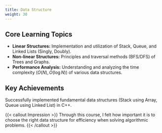 ```yaml
---
title: Data Structure
weight: 30
---
```


## Core Learning Topics

* **Linear Structures:** Implementation and utilization of Stack, Queue, and Linked Lists (Singly, Doubly).
* **Non-linear Structures:** Principles and traversal methods (BFS/DFS) of Trees and Graphs.
* **Performance Analysis:** Understanding and analyzing the time complexity ($O(N), O(\log N)$) of various data structures.

## Key Achievements

Successfully implemented fundamental data structures (Stack using Array, Queue using Linked List) in C++.

{{< callout Impression >}}
Through this course, I felt how important it is to choose the right data structure for efficiency when solving algorithmic problems.
{{< /callout >}}